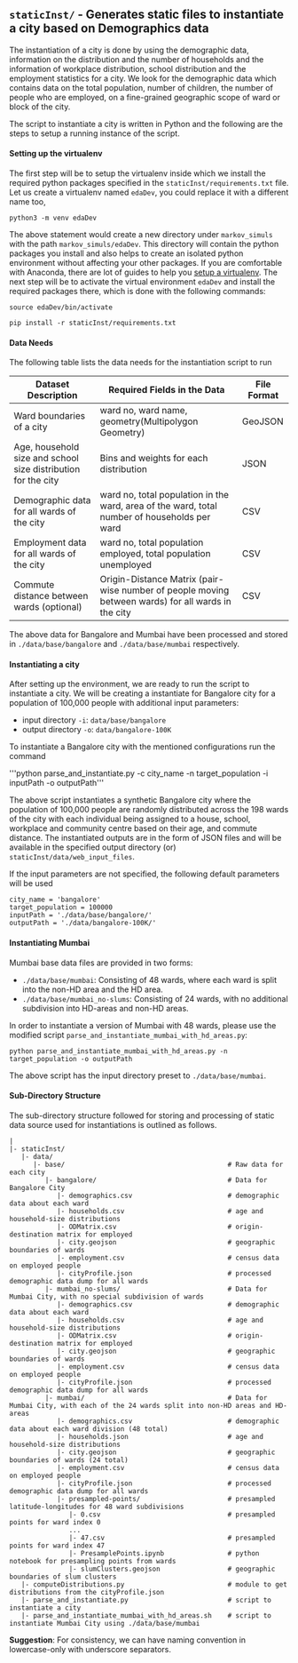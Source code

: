 ## `staticInst/` - Generates static files to instantiate a city based on Demographics data
The instantiation of a city is done by using the demographic data, information on the distribution and the number of households and the information of workplace distribution, school distribution and the employment statistics for a city. We look for the demographic data which contains data on the total population, number of children, the number of people who are employed, on a fine-grained geographic scope of ward or block of the city.

The script to instantiate a city is written in Python and the following are the steps to setup a running instance of the script.

#### Setting up the virtualenv
The first step will be to setup the virtualenv inside which we install the required python packages  specified in the `staticInst/requirements.txt` file.
Let us create a virtualenv named `edaDev`, you could replace it with a different name too,

`python3 -m venv edaDev`

The above statement would create a new directory under `markov_simuls` with the path `markov_simuls/edaDev`. This directory will contain the python packages you install and also helps to create an isolated python environment without affecting your other packages.
If you are comfortable with Anaconda, there are lot of guides to help you [setup a virtualenv](https://uoa-eresearch.github.io/eresearch-cookbook/recipe/2014/11/20/conda/). The next step will be to activate the virtual environment `edaDev` and install the required packages there, which is done with the following commands:

```
source edaDev/bin/activate
```
```
pip install -r staticInst/requirements.txt
```

#### Data Needs
The following table lists the data needs for the instantiation script to run

| Dataset Description| Required Fields in the Data | File Format |
|--------------------|-----------------------------|-------------|
|Ward boundaries of a city | ward no, ward name, geometry(Multipolygon Geometry) | GeoJSON|
|Age, household size and school size distribution for the  city| Bins and weights for each distribution  |JSON|
|Demographic data for all wards of the city|ward no, total population in the ward, area of the ward, total number of households per ward | CSV |
|Employment data for all wards of the city|ward no, total population employed, total population unemployed| CSV |
|Commute distance between wards (optional)| Origin-Distance Matrix (pair-wise number of people moving between wards) for all wards in the city | CSV|

The above data for Bangalore and Mumbai have been processed and stored in `./data/base/bangalore` and `./data/base/mumbai` respectively.

#### Instantiating a city
After setting up the environment, we are ready to run the script to instantiate a city. We will be creating a instantiate for Bangalore city for a population of 100,000 people with additional input parameters:

- input directory `-i`: `data/base/bangalore`
- output directory `-o`: `data/bangalore-100K`

To instantiate a Bangalore city with the mentioned configurations run the command

'''python parse_and_instantiate.py -c city_name -n target_population -i inputPath -o outputPath'''

The above script instantiates a synthetic Bangalore city where the population of 100,000 people are randomly distributed across the 198 wards of the city with each individual being assigned to a house, school, workplace and community centre based on their age, and commute distance. The instantiated outputs are in the form of JSON files and will be available in the specified output directory (or) `staticInst/data/web_input_files`.


If the input parameters are not specified, the following default parameters will be used

```
city_name = 'bangalore'
target_population = 100000
inputPath = './data/base/bangalore/'
outputPath = './data/bangalore-100K/'
```

#### Instantiating Mumbai

Mumbai base data files are provided in two forms:
 - `./data/base/mumbai`: Consisting of 48 wards, where each ward is split into the non-HD area and the HD area.
 - `./data/base/mumbai_no-slums`: Consisting of 24 wards, with no additional subdivision into HD-areas and non-HD areas.

In order to instantiate a version of Mumbai with 48 wards, please use the modified script `parse_and_instantiate_mumbai_with_hd_areas.py`:

```
python parse_and_instantiate_mumbai_with_hd_areas.py -n target_population -o outputPath
```

The above script has the input directory preset to `./data/base/mumbai`.

#### Sub-Directory Structure
The sub-directory structure followed for storing and processing of static data source used for instantiations is outlined as follows.


```
|
|- staticInst/
   |- data/
      |- base/                                         # Raw data for each city
         |- bangalore/                                 # Data for Bangalore City
            |- demographics.csv                        # demographic data about each ward
            |- households.csv                          # age and household-size distributions
            |- ODMatrix.csv                            # origin-destination matrix for employed
            |- city.geojson                            # geographic boundaries of wards
            |- employment.csv                          # census data on employed people
            |- cityProfile.json                        # processed demographic data dump for all wards
         |- mumbai_no-slums/                           # Data for Mumbai City, with no special subdivision of wards
            |- demographics.csv                        # demographic data about each ward
            |- households.csv                          # age and household-size distributions
            |- ODMatrix.csv                            # origin-destination matrix for employed
            |- city.geojson                            # geographic boundaries of wards
            |- employment.csv                          # census data on employed people
            |- cityProfile.json                        # processed demographic data dump for all wards
         |- mumbai/                                    # Data for Mumbai City, with each of the 24 wards split into non-HD areas and HD-areas
            |- demographics.csv                        # demographic data about each ward division (48 total)
            |- households.json                         # age and household-size distributions
            |- city.geojson                            # geographic boundaries of wards (24 total)
            |- employment.csv                          # census data on employed people
            |- cityProfile.json                        # processed demographic data dump for all wards
            |- presampled-points/                      # presampled latitude-longitudes for 48 ward subdivisions
               |- 0.csv                                # presampled points for ward index 0
               ...
               |- 47.csv                               # presampled points for ward index 47
               |- PresamplePoints.ipynb                # python notebook for presampling points from wards
               |- slumClusters.geojson                 # geographic boundaries of slum clusters
   |- computeDistributions.py                          # module to get distributions from the cityProfile.json
   |- parse_and_instantiate.py                         # script to instantiate a city
   |- parse_and_instantiate_mumbai_with_hd_areas.sh    # script to instantiate Mumbai City using ./data/base/mumbai
```

**Suggestion**: For consistency, we can have naming convention in lowercase-only with underscore separators.
